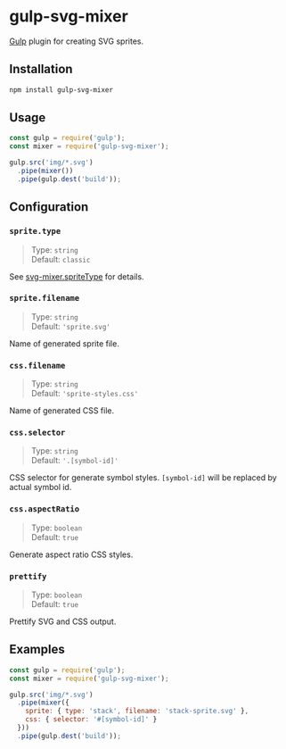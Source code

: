 # gulp-svg-mixer

[Gulp](https://github.com/gulpjs/gulp) plugin for creating SVG sprites.

## Installation

```sh
npm install gulp-svg-mixer
```

## Usage

```js
const gulp = require('gulp');
const mixer = require('gulp-svg-mixer');

gulp.src('img/*.svg')
  .pipe(mixer())
  .pipe(gulp.dest('build'));
```

## Configuration

### `sprite.type`

> Type: `string`<br>
> Default: `classic`

See [svg-mixer.spriteType](https://github.com/kisenka/svg-mixer/tree/master/packages/svg-mixer#spriteType)
for details.

### `sprite.filename`

> Type: `string`<br>
> Default: `'sprite.svg'`

Name of generated sprite file.

### `css.filename`

> Type: `string`<br>
> Default: `'sprite-styles.css'`

Name of generated CSS file.

### `css.selector`

> Type: `string`<br>
> Default: `'.[symbol-id]'`

CSS selector for generate symbol styles. `[symbol-id]` will be replaced by 
actual symbol id.

### `css.aspectRatio`

> Type: `boolean`<br>
> Default: `true`

Generate aspect ratio CSS styles.
    
### `prettify`

> Type: `boolean`<br>
> Default: `true`

Prettify SVG and CSS output.

## Examples

```js
const gulp = require('gulp');
const mixer = require('gulp-svg-mixer');

gulp.src('img/*.svg')
  .pipe(mixer({
    sprite: { type: 'stack', filename: 'stack-sprite.svg' },
    css: { selector: '#[symbol-id]' }
  }))
  .pipe(gulp.dest('build'));
```
